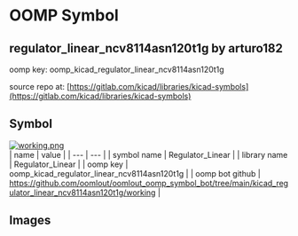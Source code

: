 # OOMP Symbol  
## regulator_linear_ncv8114asn120t1g  by arturo182  
  
oomp key: oomp_kicad_regulator_linear_ncv8114asn120t1g  
  
source repo at: [https://gitlab.com/kicad/libraries/kicad-symbols](https://gitlab.com/kicad/libraries/kicad-symbols)  
## Symbol  
  
[![working.png](working_600.png)](working.png)  
| name | value | 
| --- | --- | 
| symbol name | Regulator_Linear | 
| library name | Regulator_Linear | 
| oomp key | oomp_kicad_regulator_linear_ncv8114asn120t1g | 
| oomp bot github | https://github.com/oomlout/oomlout_oomp_symbol_bot/tree/main/kicad_regulator_linear_ncv8114asn120t1g/working | 
## Images  
